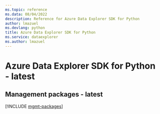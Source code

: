 ```yaml
---
ms.topic: reference
ms.data: 08/04/2022
description: Reference for Azure Data Explorer SDK for Python
author: lmazuel
ms.devlang: python
title: Azure Data Explorer SDK for Python
ms.service: dataexplorer
ms.author: lmazuel
---
```

# Azure Data Explorer SDK for Python - latest

## Management packages - latest
[!INCLUDE [mgmt-packages](data-explorer-mgmt-index.md)]